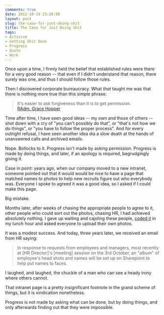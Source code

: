 ```yaml
---
comments: true
date: 2012-10-19 23:26:50
layout: post
slug: the-case-for-just-doing-shit
title: The Case for Just Doing Shit
tags:
- Activism
- Getting Shit Done
- Progress
- Quote
- Work
---
```


Once upon a time, I firmly held the belief that established rules were there for a very good reason -- that even if I didn't understand that reason, there surely was one, and thus I should follow those rules.

Then I discovered corporate bureaucracy.  What _that_ taught me was that there is nothing more true than this simple phrase:

> It's easier to ask forgiveness than it is to get permission.  
[RAdm. Grace Hopper](https://en.wikiquote.org/wiki/Grace_Hopper)

Time after time, I have seen good ideas -- my own and those of others -- shot down with a cry of "you can't possibly do that", or "that's not how we do things", or "you have to follow the proper process".  And for every outright refusal, I have seen another idea dia a slow death at the hands of unanswered calls and archived emails.

Nope.  Bollocks to it.  Progress isn't made by asking permission.  Progress is made by doing things, and later, if an apology is required, begrudgingly giving it.

Case in point: years ago, when our company moved to a new intranet, someone pointed out that it would would be nice to have a page that matched names to photos to help new recruits figure out who everybody was.  Everyone I spoke to agreed it was a good idea, so I asked if I could make this page.

Big mistake.

Months later, after weeks of chasing the appropriate people to agree to it, other people who could sort out the photos, chasing HR, I had achieved absolutely nothing.  I gave up waiting and cajoling these people, [coded it](http://software.ianrenton.com/facefinder/) in my lunch hour and asked everyone to upload their own photos.

It was a modest success.  And today, three years later, we received an email from HR saying:

> In response to requests from employees and managers, most recently at [HR Director]'s [meeting] session on the 3rd October, an "album" of employee's head shots and names will be set up on Sharepoint to help put names to faces.

I laughed, and laughed, the chuckle of a man who can see a heady irony where others cannot.

That intranet page is a pretty insignificant footnote in the grand scheme of things, but it is vindication nonetheless.

Progress is not made by asking what can be done, but by doing things, and only afterwards finding out that they were impossible.
